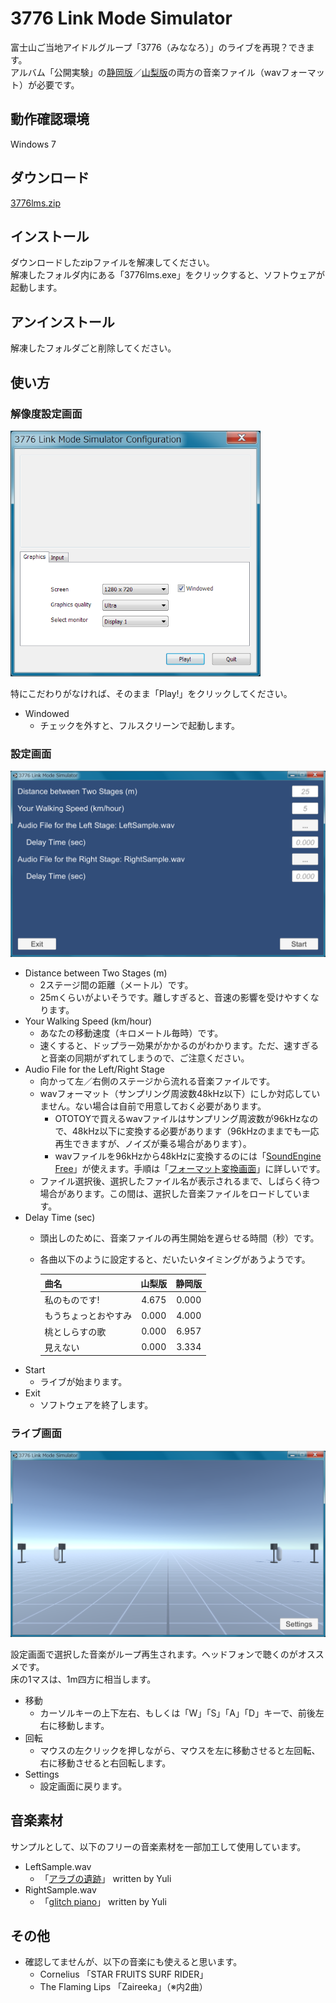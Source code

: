 # 3776 Link Mode Simulator

富士山ご当地アイドルグループ「3776（みななろ）」のライブを再現？できます。  
アルバム「公開実験」の[静岡版](http://ototoy.jp/_/default/p/76737)／[山梨版](http://ototoy.jp/_/default/p/76736)の両方の音楽ファイル（wavフォーマット）が必要です。



## 動作確認環境

Windows 7



## ダウンロード

[3776lms.zip](https://github.com/inaniwa3/3776-simulator/releases/download/v0.0.0/3776lms.zip)



## インストール

ダウンロードしたzipファイルを解凍してください。  
解凍したフォルダ内にある「3776lms.exe」をクリックすると、ソフトウェアが起動します。



## アンインストール

解凍したフォルダごと削除してください。



## 使い方



### 解像度設定画面

<img src="doc/fig0.png" width="400px">

特にこだわりがなければ、そのまま「Play!」をクリックしてください。

* Windowed
    * チェックを外すと、フルスクリーンで起動します。



### 設定画面

<img src="doc/fig1.png" width="600px">

* Distance between Two Stages (m)
    * 2ステージ間の距離（メートル）です。
    * 25mくらいがよいそうです。離しすぎると、音速の影響を受けやすくなります。
* Your Walking Speed (km/hour)
    * あなたの移動速度（キロメートル毎時）です。
    * 速くすると、ドップラー効果がかかるのがわかります。ただ、速すぎると音楽の同期がずれてしまうので、ご注意ください。
* Audio File for the Left/Right Stage
    * 向かって左／右側のステージから流れる音楽ファイルです。
    * wavフォーマット（サンプリング周波数48kHz以下）にしか対応していません。ない場合は自前で用意しておく必要があります。
        * OTOTOYで買えるwavファイルはサンプリング周波数が96kHzなので、48kHz以下に変換する必要があります（96kHzのままでも一応再生できますが、ノイズが乗る場合があります）。
        * wavファイルを96kHzから48kHzに変換するのには「[SoundEngine Free](http://soundengine.jp/software/soundengine/)」が使えます。手順は「[フォーマット変換画面](http://soundengine.jp/wordpress/soundengine_help/index/view/format_convert_view/)」に詳しいです。
    * ファイル選択後、選択したファイル名が表示されるまで、しばらく待つ場合があります。この間は、選択した音楽ファイルをロードしています。
* Delay Time (sec)
    * 頭出しのために、音楽ファイルの再生開始を遅らせる時間（秒）です。
    * 各曲以下のように設定すると、だいたいタイミングがあうようです。

        | 曲名 | 山梨版 | 静岡版 |
        | ---- |:------:|:------:|
        | 私のものです! | 4.675 | 0.000 |
        | もうちょっとおやすみ | 0.000 | 4.000 |
        | 桃としらすの歌 | 0.000 | 6.957 |
        | 見えない | 0.000 | 3.334 |
* Start
    * ライブが始まります。
* Exit
    * ソフトウェアを終了します。



### ライブ画面

<img src="doc/fig2.png" width="600px">

設定画面で選択した音楽がループ再生されます。ヘッドフォンで聴くのがオススメです。  
床の1マスは、1m四方に相当します。

* 移動
    * カーソルキーの上下左右、もしくは「W」「S」「A」「D」キーで、前後左右に移動します。
* 回転
    * マウスの左クリックを押しながら、マウスを左に移動させると左回転、右に移動させると右回転します。
* Settings
    * 設定画面に戻ります。



## 音楽素材

サンプルとして、以下のフリーの音楽素材を一部加工して使用しています。

* LeftSample.wav
    * 「[アラブの遺跡](http://dova-s.jp/bgm/play7444.html)」 written by Yuli
* RightSample.wav
    * 「[glitch piano](http://dova-s.jp/bgm/play7216.html)」 written by Yuli



## その他

* 確認してませんが、以下の音楽にも使えると思います。
    * Cornelius 「STAR FRUITS SURF RIDER」
    * The Flaming Lips 「Zaireeka」（※内2曲）
